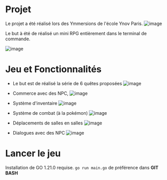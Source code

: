 # Projet

Le projet a été réalisé lors des Ymmersions de l'école Ynov Paris.
![image](https://github.com/Titouan-Schotte/RPG-Terminal/assets/73279480/a81ed452-394d-499b-af6c-238527471fc9)

Le but à été de réalisé un mini RPG entièrement dans le terminal de commande.

![image](https://github.com/Titouan-Schotte/RPG-Terminal/assets/73279480/fd939174-899c-40dc-bb7e-5d07df911689)


# Jeu et Fonctionnalités

- Le but est de réalisé la série de 6 quêtes proposées
![image](https://github.com/Titouan-Schotte/RPG-Terminal/assets/73279480/2460b699-6cab-44c8-9f58-d28b7764602d)

- Commerce avec des NPC,
![image](https://github.com/Titouan-Schotte/RPG-Terminal/assets/73279480/9552d7ef-ef4b-405d-8b03-2998b0b56c0d)

- Système d'inventaire
![image](https://github.com/Titouan-Schotte/RPG-Terminal/assets/73279480/69d27c0d-2096-4eb6-ab56-b92c7d8185d0)

- Système de combat (à la pokémon)
![image](https://github.com/Titouan-Schotte/RPG-Terminal/assets/73279480/e4bafde2-a545-4198-8f6c-7cbf617dbfc2)

- Déplacements de salles en salles
![image](https://github.com/Titouan-Schotte/RPG-Terminal/assets/73279480/15b8abb8-3001-4e8d-9107-34fe5f50469b)

- Dialogues avec des NPC
![image](https://github.com/Titouan-Schotte/RPG-Terminal/assets/73279480/bd9e3356-7fe7-436a-af0d-85c8dc55b789)


# Lancer le jeu

Installation de GO 1.21.0 requise.
`go run main.go` de préférence dans **GIT BASH**
